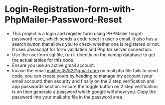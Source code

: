 # Login-Registration-form-with-PhpMailer-Password-Reset
- This project is a login and register form using PHPMailer forgot-password reset, which sends a code reset in user's email. It also has a search button that allows you to check whether one is registered or not. It uses Javascript for form validation and Php for server connection.
- Use the userform.sql file, run it directly on the xampp database to get the actual tables for this code.
- Ensure you use an active gmail account.
- Incase the email  mailtest8782@gmail.com on mail.php file fails to send code, you can create yours by heading to manage my account (your email account) then security and finally on the 2 step verification and app passwords section. Ensure the toggle button on 2 step verification is on then generate a password which google will show you. Copy the password into your mail.php file in the password area. 

